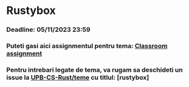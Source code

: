 # Rustybox
### Deadline: **05/11/2023 23:59**
### Puteti gasi aici assignmentul pentru tema: [Classroom assignment](https://classroom.github.com/a/iYoQzOhX)
### Pentru intrebari legate de tema, va rugam sa deschideti un issue la [UPB-CS-Rust/teme](https://github.com/UPB-CS-Rust/teme) cu titlul: [rustybox] <title issue>. (titlul issue-ului e ce scrieti voi).
### Cunostiinte evaluate:
  * Utilizarea limbajului Rust
  * Intelegerea modului de functionare a liniei de comanda

### Reguli:
  1. Tema trebuie sa contina un fisier numit README.md care sa contina explicatii referitoare la modul de rezolvare al temei. (-0.1p)
  2. Tema trebuie implementata in Rust, utilizand **doar** functii din biblioteca **standard** de Rust. Orice alta implementare va conduce la anularea temei. (0p)
       > **Exceptie**: Puteti utiliza biblioteca [chrono](https://docs.rs/chrono/latest/chrono/) pentru afisarea datei si a orei. <br>
       > Pentru expresii regulate puteti folosi biblioteca [regex](https://docs.rs/regex/latest/regex/). <br>
       > Acestea trebuie adaugata in `Cargo.toml`.
       <br>
       
       > **Atentie!**: Nu se pot utiliza biblioteci pentru executare de comenzi.

### Copiat
Tema este individual. Orice tentativa de copiat determina alocarea punctajului **0p** pentru teme. Utilizam un sistem automat de detectare a copiatului. Daca avem dubii legate de implementarea voastra, va vom adresa intrebari suplimentare in legatura cu tema.

  > **NU PUBLICATI COD SURSA**. Aceasta actiune se incadreaza la copiat, lucru care va conduce la primirea punctajului **0p** pentru tema.

### Rustybox
Scopul aceste teme este implementarea unui utilitar complet de executare a comenzilor de tip Linux bash.

Pentru a rezolva aceasta tema, veti realiza un program in Rust care sa primeasca drept argument comanda pe care dorim sa o executam, urmata de parametrii sai. Programul executa comanda si apoi isi termina executia.

**Exemplu**
    ./rustybox cp file folder

### Comenzi acceptate
In continuare, vom defini comenzile suportate de utilitar, urmate de comoprtamentul caracteristic si parametrii acceptati. Pentru orice alta comanda sau format diferit, formatul va afisa mesajul **Invalid command** et va returna valoarea **-1**.

  > Din motiv de incompatibilitate intre sistemul Linux si alte sisteme, codul de eroare afisat in terminalul Linux va fi egal cu 255, nu cu -1. Daca terminalul afiseaza 255 drept cod de eroare, solutia este corecta. Acest lucru se va produce in mod egal cu codurile de eroare specifice de mai jos, pentru fiecare din ele, terminalul va afisa un numar pozitiv.

In cazul in care comanda primita de catre utilitar se executa fara eroare, programul va returna valoarea 0. In caz contrar, va returna codul de eroare specific, mentionat in descrierea comenzii.

  > Pentru a va ajuta sa intelegeti modul de functionare al fiecarei comenzi, am atasat fiecareia pagina din manualul de utilizare. Nu cerem implementarea tuturor parametrilor precizati in manual, doar a celor care sunt precizati in enuntul temei. Parametrii care au forma [param] sunt optionali.

Comenzile suportate de aplicatia mini-busybox sunt:

  * **pwd** - Afiseaza calea absoluta a directorului curent [doc](https://linux.die.net/man/1/pwd)
     <br>
     
     *Exemplu*
      ```
      $ ./rustybox pwd
      /home/pi/my_directories
      ```
  * **echo [option] arguments** - Afiseaza argumentele consolei, urmate de o noua linie [doc](https://linux.die.net/man/1/echo). In cazul unei erori se va returna valoarea -10 (se va afisa valoarea 246 in terminal).
      * **-n** - cu acest parametru nu vom adauga o linie noua la final
     <br>
     
     *Exemplu*

      ```
      $ ./rustybox echo a b c
      a b c
      $ ./rustybox echo -n a b c
      a b c$
      ```
  * **cat nume_fisiere** - Concateneaza continutul fisierelor si il afiseaza la iesirea standard  [doc](https://linux.die.net/man/1/cat). In caz de eroare va intoarce valoarea -20 (valoarea 236 va fi afisat in terminal)
     <br>
     
     *Exemplu*
    
      ```
      $ ./rustybox cat file1
      Text in file1                       
      $ ./rustybox cat file2
      Text in file 2
      $ ./rustybox cat file1 file2
      Text in file1
      Text in file 2
      
      ```
 * **mkdir nume_directoare** - Creeaza directoarele trimise ca parametru, daca acestea nu exista. Daca operatiunea de nu poate fi efectuata, scriptul va returna valoarea -30 (valoarea 226 va fi afisata in terminal) [doc](https://linux.die.net/man/1/mkdir)
     <br>
     
     *Exemplu*
    
      ```
       ./rustybox mkdir my_drectory
       ./rustybox mkdir my_drectory1 my_drectory2 my_drectory3
      
      ```
 * **mv sursa destinatie** - Deplaseaza/Redenumeste fisierul/directorul sursa la cel destinatie [doc](https://linux.die.net/man/1/cat). In caz de eroare se va intoarce va intoarce valoarea -40 (valoarea 216 va fi afisata in terminal)
     <br>
     
     *Exemplu*
    
      ```
       ./rustybox mkdir my_drectory
       ./rustybox mkdir my_drectory1 my_drectory2 my_drectory3
      
      ```

 * **ln [optiune] sursa nume_link** - Creeaza un link simbolic nu muele nume_link catre fisierul sursa. Putem creea un link catre doar catre un fisier [doc](https://linux.die.net/man/1/ln). In caz de eroare se va intoarce va intoarce valoarea -50 (valoarea 206 va fi afisata in terminal)
     * -s, --symbolic creeaza un link simbolic in locul unui hard link
     <br>
     *Exemplu*
    
      ```
       ./rustybox ln my_file my_file_link
       ./rustybox ln -s my_file my_file_link3
      
      ```

 * **rmdir nume_directoare** - Sterge directoarele goale pasate ca argumente [doc](https://linux.die.net/man/1/rmdir). In caz de eroare se va intoarce va intoarce valoarea -60 (valoarea 196 va fi afisata in terminal)
     * -s, --symbolic creeaza un link simbolic in locul unui hard link
     <br>
     
     *Exemplu*
    
      ```
       ./rustybox rmdir my_empty_directory
       ./rustybox rmdir my_empty_directory1 my_empty_directory2
      
      ```

 * **rm [options] fichiere/directoare** - Sterge directoarele pasate ca argumente. Fara optiuni, nu poate sterge directoare. Daca primeste ca parametrii si fisiere, nu doar directoare, va sterge doar fisierele si va returna valoarea -70 (valoarea 186 va fi afisata in terminal) [doc](https://linux.die.net/man/1/rm).
     * -r, -R, --recursive - sterge directoarele si continutul lor
     * -d, --dir - sterge directoarele fara continut
     <br>
     
     *Exemplu*
    
      ```
        ./rustybox rm my_file1 my_file2
        ./rustybox rm -R my_directory
        ./rustybox rm --dir my_empty_directory
      
      ```

 * **ls [options] [director]** - Listeaza conitnutul directorului. Daca nu specificam niciun director, va lista continutul directorului curent; fara optiunea **-a**/**-all**, nu vom afisa fisierele/directoarele ascunse(cele ale caror nume nu incep cu '.'). Daca primim ca parametru calea catre un fisier, va afisa fisierul. Fiecare fisier/director va fi afisat pe o linie noua [doc](https://linux.die.net/man/1/ls). In caz de eroare se va intoarce va intoarce valoarea -80 (valoarea 176 va fi afisata in terminal).
     * -a, -all - afiseaza si fisierele/directoarele ascunse
     * -R, --recursive - listeaza continutul fiecarui director din ierarhie. Pentru fisierele/directoarele care nu se gasesc direct in punctul citirii, va afisa calea absoluta, ex: output/test/file.
     <br>
     
     *Exemplu*
    
      ```
       $ ./rustybox ls
        directory1
        Directory2
        File1
        file2
      $ ./rustybox ls -a
        .
        ..
        directory1
        Directory2
        File1
        File2
      $ ./rustybox ls Directory2
        f1
        f2
      
      ```
 * **cp [option] sursa destinatie** - Copiaza un fisier sau director de la sursa la destinatie. Daca nu mentionam numele destinatiei, fisierul va fi copiat cu numele sursei [doc](https://linux.die.net/man/1/cp). In caz de eroare se va intoarce va intoarce valoarea -90 (valoarea 166 va fi afisata in terminal).
     * -R, -r, --recursive - copiaza in mod recursiv; se utilizeaza pentru a copia directoare cu tot continutul lor
     <br>
     
     *Exemplu*
    
      ```
      ./rustybox cp my_file my_directory
      ./rustybox cp -r my_directory1 my_directory2
            
      ```

 * **touch [options] fisier** -Actualizeaza data si ora de acces si modificare a fisierului la ora si data curente. daca fisierul nu exista, il creeaza la momentul executiei programului [doc](https://linux.die.net/man/1/touch). In caz de eroare se va intoarce va intoarce valoarea -100 (valoarea 156 va fi afisata in terminal).
     * -a - schimba doar data si ora accesului
     * -c, --no-creat - nu creeaza fisierul daca nu exista
     * -m - schimba doar data si ora modificarii
     <br>
     
     *Exemplu*
    
      ```
     ./rustybox touch my_file
     ./rustybox touch -a --no-create my_file
            
      ```

 * **chmod permisiuni fisier/director** - Schimba bitii de permisiune (rwx) al unui fisier/director [doc](https://linux.die.net/man/1/touch). In caz de eroare se va intoarce va intoarce valoarea -25 (valoarea 231 va fi afisata in terminal).
     Permisiunile pot fi specificate in 2 moduri:
      1. numeric: un numar format din 3 cifre, fiecare reprezantand o valoare pe 3 biti: ex: 650
      2. adaugand/stergand permisiuni specifice: pentru fiecare din cele 3 categorii (user, group others0 putem adauga sau sterge permisiuni. Categoriile sunt u - user, g - group, o - other, a - all. Formatul generic este: **u/g/o/a +/- r/w/x**.
     <br>
     
     *Exemplu*
    
      ```
        ./rustybox chmod 570 file
        ./rustybox chmod u+x file
        ./rustybox chmod ug+rx file
        ./rustybox chmod a-rx file
            
      ```
### Bonus
 * **grep [-i] regex nume_fisier** - Returneaza toate liniile fisierului care contin expresia regulata.
     * -i - Returneaza toate liniile fisierului care **nu** contin expresia regulata.
     <br>

     *Exemplu*
    
      ```
       $ ./rustybox grep '[0-9]+' File
         this line 99
         this line is another 7
  
      ```
 * **ls**
     * -l - Afiseaza toate informatiile legate de fisiere
     <br>

     *Exemplu*
    
      ```
      $ ./rustybox ls -l
      drwxr-xr-x alexandru staff 960 Feb 12 22:40 Desktop
      -rw-r--r-- alexandru staff 372944 Nov 29  2020 Title Hello Wyliodrin STUDIO.jpg
      
      # file_type (-, l - link, d - directory) properties user group size modified_date name
      $ ./rustybox ls -l Desktop
      drwxr-xr-x alexandru staff 960 Feb 12 22:40 Desktop
  
      ```      

